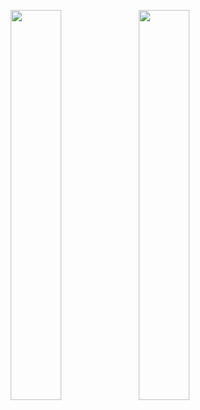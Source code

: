 <p align="center">
<img width=40% src="https://user-images.githubusercontent.com/74038190/236544207-c4f427b3-be04-4cfe-a3d2-2eabb0d2de73.gif" />
<img width=40% src="https://user-images.githubusercontent.com/74038190/230733742-d1aa194d-862c-49a5-af76-e610921d83e7.gif" />
</p>
